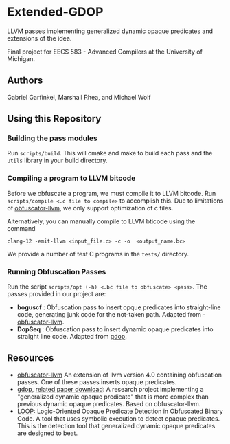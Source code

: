 # Extended-GDOP

LLVM passes implementing generalized dynamic opaque predicates and extensions of the idea.

Final project for EECS 583 - Advanced Compilers at the University of Michigan.

## Authors

Gabriel Garfinkel, Marshall Rhea, and Michael Wolf

## Using this Repository

### Building the pass modules
Run `scripts/build`. This will cmake and make to build each pass and the `utils` library in your build directory.

### Compiling a program to LLVM bitcode
Before we obfuscate a program, we must compile it to LLVM bitcode. Run `scripts/compile <.c file to compile>` to accomplish this. Due to limitations of [obfuscator-llvm](https://github.com/obfuscator-llvm/obfuscator/), we only support optimization of c files.

Alternatively, you can manually compile to LLVM bticode using the command
```
clang-12 -emit-llvm <input_file.c> -c -o  <output_name.bc>
```

We provide a number of test C programs in the `tests/` directory.

### Running Obfuscation Passes
Run the script `scripts/opt (-h) <.bc file to obfuscate> <pass>`. The passes provided in our project are:

- **boguscf** : Obfuscation pass to insert opque predicates into straight-line code, generating junk code for the not-taken path. Adapted from - [obfuscator-llvm](https://github.com/obfuscator-llvm/obfuscator/).
- **DopSeq** : Obfuscation pass to insert dynamic opaque predicates into straight line code. Adapted from [gdop](https://github.com/s3team/gdop).

## Resources
- [obfuscator-llvm](https://github.com/obfuscator-llvm/obfuscator/) An extension of llvm version 4.0 containing obfuscation passes. One of these passes inserts opaque predicates.
- [gdop](https://github.com/s3team/gdop), [related paper download](https://faculty.ist.psu.edu/wu/papers/opaque-isc16.pdf): A research project implementing a "generalized dynamic opaque predicate" that is more complex than previous dynamic opaque predicates. Based on obfuscator-llvm.
- [LOOP](https://github.com/s3team/loop): Logic-Oriented Opaque Predicate Detection in Obfuscated Binary Code. A tool that uses symbolic execution to detect opaque predicates. This is the detection tool that generalized dynamic opaque predicates are designed to beat.